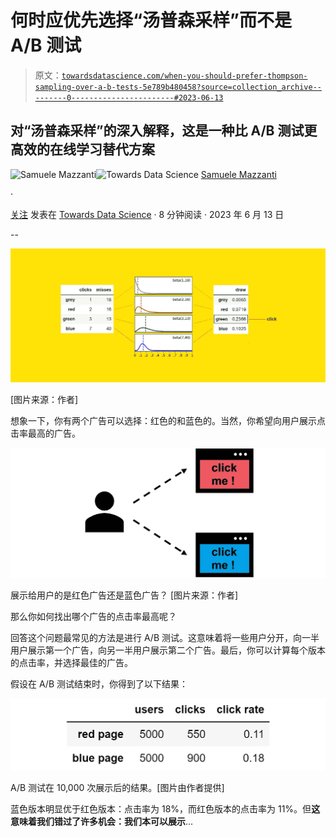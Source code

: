 # 何时应优先选择“汤普森采样”而不是 A/B 测试

> 原文：[`towardsdatascience.com/when-you-should-prefer-thompson-sampling-over-a-b-tests-5e789b480458?source=collection_archive---------0-----------------------#2023-06-13`](https://towardsdatascience.com/when-you-should-prefer-thompson-sampling-over-a-b-tests-5e789b480458?source=collection_archive---------0-----------------------#2023-06-13)

## 对“汤普森采样”的深入解释，这是一种比 A/B 测试更高效的在线学习替代方案

[](https://medium.com/@mazzanti.sam?source=post_page-----5e789b480458--------------------------------)![Samuele Mazzanti](https://medium.com/@mazzanti.sam?source=post_page-----5e789b480458--------------------------------)[](https://towardsdatascience.com/?source=post_page-----5e789b480458--------------------------------)![Towards Data Science](https://towardsdatascience.com/?source=post_page-----5e789b480458--------------------------------) [Samuele Mazzanti](https://medium.com/@mazzanti.sam?source=post_page-----5e789b480458--------------------------------)

·

[关注](https://medium.com/m/signin?actionUrl=https%3A%2F%2Fmedium.com%2F_%2Fsubscribe%2Fuser%2Fe16f3bb86e03&operation=register&redirect=https%3A%2F%2Ftowardsdatascience.com%2Fwhen-you-should-prefer-thompson-sampling-over-a-b-tests-5e789b480458&user=Samuele+Mazzanti&userId=e16f3bb86e03&source=post_page-e16f3bb86e03----5e789b480458---------------------post_header-----------) 发表在 [Towards Data Science](https://towardsdatascience.com/?source=post_page-----5e789b480458--------------------------------) · 8 分钟阅读 · 2023 年 6 月 13 日[](https://medium.com/m/signin?actionUrl=https%3A%2F%2Fmedium.com%2F_%2Fvote%2Ftowards-data-science%2F5e789b480458&operation=register&redirect=https%3A%2F%2Ftowardsdatascience.com%2Fwhen-you-should-prefer-thompson-sampling-over-a-b-tests-5e789b480458&user=Samuele+Mazzanti&userId=e16f3bb86e03&source=-----5e789b480458---------------------clap_footer-----------)

--

[](https://medium.com/m/signin?actionUrl=https%3A%2F%2Fmedium.com%2F_%2Fbookmark%2Fp%2F5e789b480458&operation=register&redirect=https%3A%2F%2Ftowardsdatascience.com%2Fwhen-you-should-prefer-thompson-sampling-over-a-b-tests-5e789b480458&source=-----5e789b480458---------------------bookmark_footer-----------)![](img/60b314d2d51bd7843efb9b4b83a13a68.png)

[图片来源：作者]

想象一下，你有两个广告可以选择：红色的和蓝色的。当然，你希望向用户展示点击率最高的广告。

![](img/5cd3d837f5e6ed49fdc4f49c8260a9a2.png)

展示给用户的是红色广告还是蓝色广告？ [图片来源：作者]

那么你如何找出哪个广告的点击率最高呢？

回答这个问题最常见的方法是进行 A/B 测试。这意味着将一些用户分开，向一半用户展示第一个广告，向另一半用户展示第二个广告。最后，你可以计算每个版本的点击率，并选择最佳的广告。

假设在 A/B 测试结束时，你得到了以下结果：

![](img/3b84334906d70bd8d2c818afddfd0fa8.png)

A/B 测试在 10,000 次展示后的结果。[图片由作者提供]

蓝色版本明显优于红色版本：点击率为 18%，而红色版本的点击率为 11%。但**这意味着我们错过了许多机会：我们本可以展示**…

